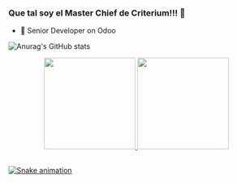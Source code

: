 <h4 align="center">

### Que tal soy el Master Chief de Criterium!!! 👋

- 🔭 Senior Developer on Odoo
  
![Anurag's GitHub stats](https://github-readme-stats.vercel.app/api?username=RubenRecalde&count_private=true&hide=stars)

<div align="center">
  <a href="https://github.com/RubenRecalde">
  <img height="180em" src="https://github-readme-stats.vercel.app/api?username=RubenRecalde&show_icons=true&theme=dracula&include_all_commits=true&count_private=true"/>
  <img height="180em" src="https://github-readme-stats.vercel.app/api/top-langs/?username=RubenRecalde&layout=compact&langs_count=7&theme=dracula"/>
</div>
  
  
  ##
  
  ![Snake animation](https://github.com/engenny/engenny/blob/output/github-contribution-grid-snake.svg)
  
  
<!--
**RubenRecalde/RubenRecalde** is a ✨ _special_ ✨ repository because its `README.md` (this file) appears on your GitHub profile.

Here are some ideas to get you started:

- 🔭 I’m currently working on ...
- 🌱 I’m currently learning ...
- 👯 I’m looking to collaborate on ...
- 🤔 I’m looking for help with ...
- 💬 Ask me about ...
- 📫 How to reach me: ...
- 😄 Pronouns: ...
- ⚡ Fun fact: ...
-->
